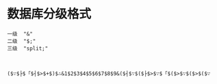 # 数据库分级格式
	一级	"&"
	二级	"$;"
	三级 	"split;"
	
	
	
	($∵$├$「$┤$>$+$)$∴&1$2$3$4$5$6$7$8$9&($┤$∵$($├$>$∵$「$($>$∵$($>$($∵